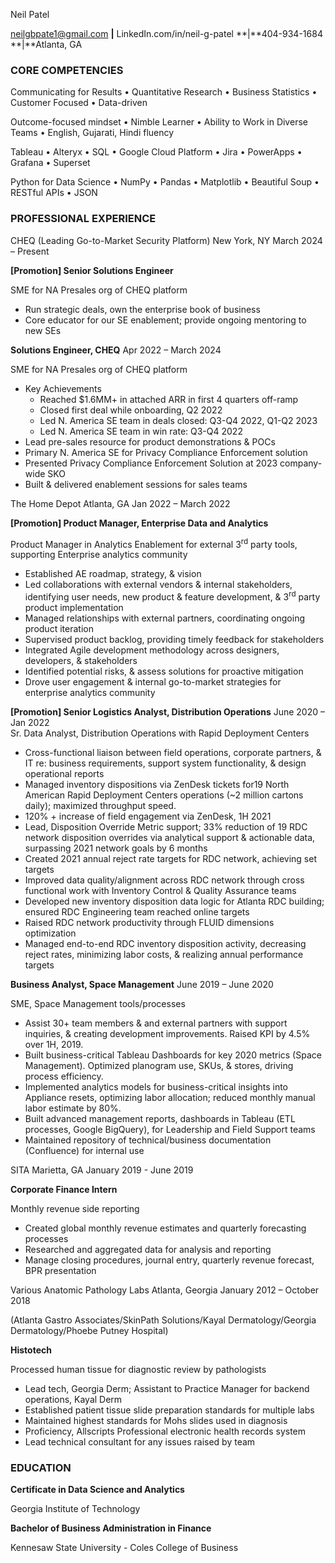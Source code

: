 Neil Patel

<neilgbpate1@gmail.com> **|** LinkedIn.com/in/neil-g-patel **|**404-934-1684 **|**Atlanta, GA

### CORE COMPETENCIES

Communicating for Results • Quantitative Research • Business Statistics • Customer Focused • Data-driven

Outcome-focused mindset • Nimble Learner • Ability to Work in Diverse Teams • English, Gujarati, Hindi fluency

Tableau • Alteryx • SQL • Google Cloud Platform • Jira • PowerApps • Grafana • Superset

Python for Data Science • NumPy • Pandas • Matplotlib • Beautiful Soup • RESTful APIs • JSON

### PROFESSIONAL EXPERIENCE

CHEQ (Leading Go-to-Market Security Platform) New York, NY March 2024 – Present

**\[Promotion\] Senior Solutions Engineer**

SME for NA Presales org of CHEQ platform

- Run strategic deals, own the enterprise book of business
- Core educator for our SE enablement; provide ongoing mentoring to new SEs

**Solutions Engineer, CHEQ** Apr 2022 – March 2024

SME for NA Presales org of CHEQ platform

- Key Achievements
  - Reached $1.6MM+ in attached ARR in first 4 quarters off-ramp
  - Closed first deal while onboarding, Q2 2022
  - Led N. America SE team in deals closed: Q3-Q4 2022, Q1-Q2 2023
  - Led N. America SE team in win rate: Q3-Q4 2022
- Lead pre-sales resource for product demonstrations & POCs
- Primary N. America SE for Privacy Compliance Enforcement solution
- Presented Privacy Compliance Enforcement Solution at 2023 company-wide SKO
- Built & delivered enablement sessions for sales teams

The Home Depot Atlanta, GA Jan 2022 – March 2022

**\[Promotion\] Product Manager, Enterprise Data and Analytics**

Product Manager in Analytics Enablement for external 3<sup>rd</sup> party tools, supporting Enterprise analytics community

- Established AE roadmap, strategy, & vision
- Led collaborations with external vendors & internal stakeholders, identifying user needs, new product & feature development, & 3<sup>rd</sup> party product implementation
- Managed relationships with external partners, coordinating ongoing product iteration
- Supervised product backlog, providing timely feedback for stakeholders
- Integrated Agile development methodology across designers, developers, & stakeholders
- Identified potential risks, & assess solutions for proactive mitigation
- Drove user engagement & internal go-to-market strategies for enterprise analytics community

**\[Promotion\] Senior Logistics Analyst, Distribution Operations** June 2020 – Jan 2022  
Sr. Data Analyst, Distribution Operations with Rapid Deployment Centers

- Cross-functional liaison between field operations, corporate partners, & IT re: business requirements, support system functionality, & design operational reports
- Managed inventory dispositions via ZenDesk tickets for19 North American Rapid Deployment Centers operations (~2 million cartons daily); maximized throughput speed.
- 120% + increase of field engagement via ZenDesk, 1H 2021
- Lead, Disposition Override Metric support; 33% reduction of 19 RDC network disposition overrides via analytical support & actionable data, surpassing 2021 network goals by 6 months
- Created 2021 annual reject rate targets for RDC network, achieving set targets
- Improved data quality/alignment across RDC network through cross functional work with Inventory Control & Quality Assurance teams
- Developed new inventory disposition data logic for Atlanta RDC building; ensured RDC Engineering team reached online targets
- Raised RDC network productivity through FLUID dimensions optimization
- Managed end-to-end RDC inventory disposition activity, decreasing reject rates, minimizing labor costs, & realizing annual performance targets

**Business Analyst, Space Management** June 2019 – June 2020

SME, Space Management tools/processes

- Assist 30+ team members & and external partners with support inquiries, & creating development improvements. Raised KPI by 4.5% over 1H, 2019.
- Built business-critical Tableau Dashboards for key 2020 metrics (Space Management). Optimized planogram use, SKUs, & stores, driving process efficiency.
- Implemented analytics models for business-critical insights into Appliance resets, optimizing labor allocation; reduced monthly manual labor estimate by 80%.
- Built advanced management reports, dashboards in Tableau (ETL processes, Google BigQuery), for Leadership and Field Support teams
- Maintained repository of technical/business documentation (Confluence) for internal use

SITA Marietta, GA January 2019 - June 2019

**Corporate Finance Intern**

Monthly revenue side reporting

- Created global monthly revenue estimates and quarterly forecasting processes
- Researched and aggregated data for analysis and reporting
- Manage closing procedures, journal entry, quarterly revenue forecast, BPR presentation

Various Anatomic Pathology Labs Atlanta, Georgia January 2012 – October 2018

(Atlanta Gastro Associates/SkinPath Solutions/Kayal Dermatology/Georgia Dermatology/Phoebe Putney Hospital)

**Histotech**

Processed human tissue for diagnostic review by pathologists

- Lead tech, Georgia Derm; Assistant to Practice Manager for backend operations, Kayal Derm
- Established patient tissue slide preparation standards for multiple labs
- Maintained highest standards for Mohs slides used in diagnosis
- Proficiency, Allscripts Professional electronic health records system
- Lead technical consultant for any issues raised by team

### EDUCATION

**Certificate in Data Science and Analytics**

Georgia Institute of Technology

**Bachelor of Business Administration in Finance**

Kennesaw State University - Coles College of Business
